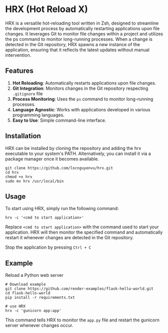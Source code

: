 # HRX (Hot Reload X)

HRX is a versatile hot-reloading tool written in Zsh, designed to streamline the development process by automatically restarting applications upon file changes. It leverages Git to monitor file changes within a project and utilizes the ps command to monitor long-running processes. When a change is detected in the Git repository, HRX spawns a new instance of the application, ensuring that it reflects the latest updates without manual intervention.

## Features

1. **Hot Reloading**: Automatically restarts applications upon file changes.
2. **Git Integration**: Monitors changes in the Git repository respecting `.gitignore` file
3. **Process Monitoring**: Uses the `ps` command to monitor long-running processes.
4. **Language Agnostic**: Works with applications developed in various programming languages.
5. **Easy to Use**: Simple command-line interface.

## Installation

HRX can be installed by cloning the repository and adding the hrx executable to your system's PATH. Alternatively, you can install it via a package manager once it becomes available.

```
git clone https://github.com/locnguyenvu/hrx.git
cd hrx
chmod +x hrx
sudo mv hrx /usr/local/bin
```

## Usage

To start using HRX, simply run the following command:

```
hrx -c '<cmd to start application>'
```

Replace `<cmd to start application>` with the command used to start your application. HRX will then monitor the specified command and automatically restart it whenever changes are detected in the Git repository.

Stop the application by pressing `Ctrl + C`

## Example

Reload a Python web server

```
# Download example
git clone https://github.com/render-examples/flask-hello-world.git
cd flask-hello-world
pip install -r requirements.txt

# use HRX
hrx -c 'gunicorn app:app'
```

This command tells HRX to monitor the `app.py` file and restart the gunicorn server whenever changes occur.
